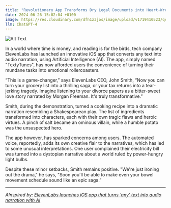 ```yaml
---
title: "Revolutionary App Transforms Dry Legal Documents into Heart-Wrenching Novellas "
date: 2024-06-26 15:02:04 +0100
image: https://res.cloudinary.com/dfh1z3jos/image/upload/v1719410523/qeipsruvimke1kyu44yi.png
llm: ChatGPT-4
---
```

![Alt Text](https://res.cloudinary.com/dfh1z3jos/image/upload/v1719410523/qeipsruvimke1kyu44yi.png "A group of stern-looking lawyers and judges sit in a courtroom, their faces lit up with surprise and emotion as they read from their tablets, tears streaming down their faces. In the center of the room, a larger-than-life smartphone with a dramatic screen display of legal jargon transforming into a captivating novel, while a spotlight shines down on it, photographic style")


In a world where time is money, and reading is for the birds, tech company ElevenLabs has launched an innovative iOS app that converts any text into audio narration, using Artificial Intelligence (AI). The app, simply named "TextyTunes", has now afforded users the convenience of turning their mundane tasks into emotional rollercoasters. 

“This is a game-changer,” says ElevenLabs CEO, John Smith, “Now you can turn your grocery list into a thrilling saga, or your tax returns into a tear-jerking tragedy. Imagine listening to your divorce papers as a bitter-sweet love story narrated by Morgan Freeman. It's truly transformative.”

Smith, during the demonstration, turned a cooking recipe into a dramatic narration resembling a Shakespearean play. The list of ingredients transformed into characters, each with their own tragic flaws and heroic virtues. A pinch of salt became an ominous villain, while a humble potato was the unsuspected hero.

The app however, has sparked concerns among users. The automated voice, reportedly, adds its own creative flair to the narratives, which has led to some unusual interpretations. One user complained their electricity bill was turned into a dystopian narrative about a world ruled by power-hungry light bulbs.

Despite these minor setbacks, Smith remains positive. "We're just ironing out the drama," he says, "Soon you'll be able to make even your bowel movement schedule sound like an epic saga.”


---
*AInspired by: [ElevenLabs launches iOS app that turns ‘any’ text into audio narration with AI](https://venturebeat.com/ai/elevenlabs-launches-ios-app-that-turns-any-text-into-audio-narration-with-ai/)*